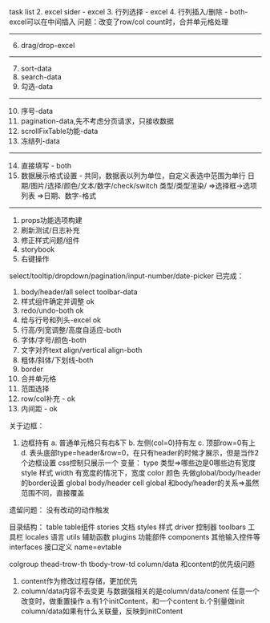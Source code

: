 task list
2. excel sider - excel
3. 行列选择 - excel
4. 行列插入/删除 - both-excel可以在中间插入
问题：改变了row/col count时，合并单元格处理
***
6. drag/drop-excel

***
7. sort-data
8. search-data
9. 勾选-data
***
10. 序号-data
11. pagination-data,先不考虑分页请求，只接收数据
12. scrollFixTable功能-data
13. 冻结列-data
***
14. 直接填写 - both
15. 数据展示格式设置 - 共同，数据表以列为单位，自定义表选中范围为单行
日期/图片/选择/颜色/文本/数字/check/switch
类型/类型渲染/
=>选择框->选项列表
=>日期、数字-格式
***
1. props功能选项构建
2. 刷新测试/日志补充
3. 修正样式问题/组件
4. storybook
5. 右键操作

select/tooltip/dropdown/pagination/input-number/date-picker
已完成：
1. body/header/all select toolbar-data
1. 样式组件确定并调整 ok
3. redo/undo-both ok
4. 给与行号和列头-excel ok
2. 行高/列宽调整/高度自适应-both
5. 字体/字号/颜色-both
6. 文字对齐text align/vertical align-both
7. 粗体/斜体/下划线-both
8. border
9. 合并单元格
10. 范围选择
1. row/col补充 - ok
2. 内间距 - ok


关于边框：
1. 边框持有
a. 普通单元格只有右&下
b. 左侧(col=0)持有左
c. 顶部row=0有上
d. 表头底部type=header&row=0，在只有header的时候才展示，但是当作2个边框设置
css控制只展示一个
变量：
type 类型=>哪些边是0哪些边有宽度
style 样式
width 有宽度的情况下，宽度
color 颜色
先做global/body/header的border设置
global body/header cell
global 和body/header的关系=>虽然范围不同，直接覆盖

遗留问题：
没有改动的动作触发

目录结构：
table table组件
stories 文档
styles 样式
driver 控制器
toolbars 工具栏
locales 语言
utils 辅助函数
plugins 功能部件
components 其他输入控件等
interfaces 接口定义
name=evtable

colgroup
thead-trow-th
tbody-trow-td
column/data 和content的优先级问题
1. content作为修改过程存储，更加优先
2. column/data内容不去变更
与数据强相关的是column/data/conent
任意一个改变时，做重置操作
a.有1个initContent，和一个content
b.个别量做init
column/data如果有什么关联量，反映到initContent
